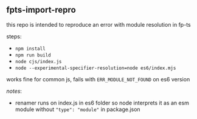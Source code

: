 ## fpts-import-repro

this repo is intended to reproduce an error with module resolution in fp-ts

steps:
- `npm install`
- `npm run build`
- `node cjs/index.js`
- `node --experimental-specifier-resolution=node es6/index.mjs`

works fine for common js, fails with `ERR_MODULE_NOT_FOUND` on es6 version

*notes*:
- renamer runs on index.js in es6 folder so node interprets it as an esm module without `"type": "module"` in package.json